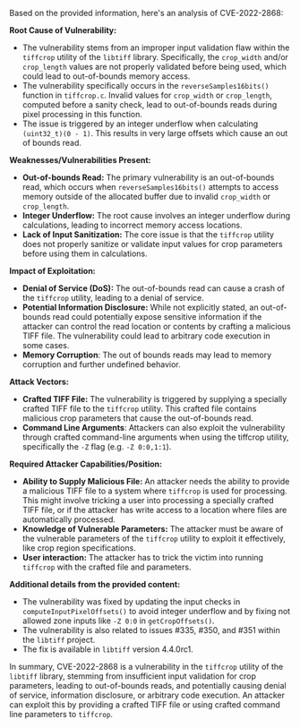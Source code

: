 Based on the provided information, here's an analysis of CVE-2022-2868:

**Root Cause of Vulnerability:**

*   The vulnerability stems from an improper input validation flaw within the `tiffcrop` utility of the `libtiff` library. Specifically, the `crop_width` and/or `crop_length` values are not properly validated before being used, which could lead to out-of-bounds memory access.
*   The vulnerability specifically occurs in the `reverseSamples16bits()` function in `tiffcrop.c`. Invalid values for `crop_width` or `crop_length`, computed before a sanity check, lead to out-of-bounds reads during pixel processing in this function.
*   The issue is triggered by an integer underflow when calculating `(uint32_t)(0 - 1)`. This results in very large offsets which cause an out of bounds read.

**Weaknesses/Vulnerabilities Present:**

*   **Out-of-bounds Read:** The primary vulnerability is an out-of-bounds read, which occurs when `reverseSamples16bits()` attempts to access memory outside of the allocated buffer due to invalid `crop_width` or `crop_length`.
*  **Integer Underflow:** The root cause involves an integer underflow during calculations, leading to incorrect memory access locations.
*   **Lack of Input Sanitization:**  The core issue is that the `tiffcrop` utility does not properly sanitize or validate input values for crop parameters before using them in calculations.

**Impact of Exploitation:**

*   **Denial of Service (DoS):** The out-of-bounds read can cause a crash of the `tiffcrop` utility, leading to a denial of service.
*   **Potential Information Disclosure:** While not explicitly stated, an out-of-bounds read could potentially expose sensitive information if the attacker can control the read location or contents by crafting a malicious TIFF file. The vulnerability could lead to arbitrary code execution in some cases.
*   **Memory Corruption**: The out of bounds reads may lead to memory corruption and further undefined behavior.

**Attack Vectors:**

*   **Crafted TIFF File:** The vulnerability is triggered by supplying a specially crafted TIFF file to the `tiffcrop` utility. This crafted file contains malicious crop parameters that cause the out-of-bounds read.
*   **Command Line Arguments**: Attackers can also exploit the vulnerability through crafted command-line arguments when using the tiffcrop utility, specifically the `-Z` flag (e.g. `-Z 0:0,1:1`).

**Required Attacker Capabilities/Position:**

*   **Ability to Supply Malicious File:** An attacker needs the ability to provide a malicious TIFF file to a system where `tiffcrop` is used for processing. This might involve tricking a user into processing a specially crafted TIFF file, or if the attacker has write access to a location where files are automatically processed.
*   **Knowledge of Vulnerable Parameters:** The attacker must be aware of the vulnerable parameters of the `tiffcrop` utility to exploit it effectively, like crop region specifications.
*   **User interaction:** The attacker has to trick the victim into running `tiffcrop` with the crafted file and parameters.

**Additional details from the provided content:**

*   The vulnerability was fixed by updating the input checks in `computeInputPixelOffsets()` to avoid integer underflow and by fixing not allowed zone inputs like `-Z 0:0` in `getCropOffsets()`.
*   The vulnerability is also related to issues #335, #350, and #351 within the `libtiff` project.
*   The fix is available in `libtiff` version 4.4.0rc1.

In summary, CVE-2022-2868 is a vulnerability in the `tiffcrop` utility of the `libtiff` library, stemming from insufficient input validation for crop parameters, leading to out-of-bounds reads, and potentially causing denial of service, information disclosure, or arbitrary code execution. An attacker can exploit this by providing a crafted TIFF file or using crafted command line parameters to `tiffcrop`.